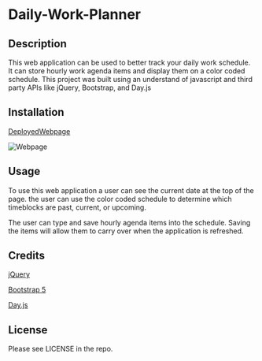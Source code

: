 # Daily-Work-Planner

## Description

This web application can be used to better track your daily work schedule. It can store hourly work agenda items and display them on a color coded schedule. This project was built using an understand of javascript and third party APIs like jQuery, Bootstrap, and Day.js

## Installation

[DeployedWebpage](https://josh4got.github.io/Password-Generator/)

![Webpage](./Assets/Webpage.jpeg)

## Usage

To use this web application a user can see the current date at the top of the page. the user can use the color coded schedule to determine which timeblocks are past, current, or upcoming.

The user can type and save hourly agenda items into the schedule. Saving the items will allow them to carry over when the application is refreshed.

## Credits

[jQuery](https://api.jquery.com/)

[Bootstrap 5](https://getbootstrap.com/docs/5.0/getting-started/introduction/)

[Day.js](https://day.js.org/)

## License

Please see LICENSE in the repo.
